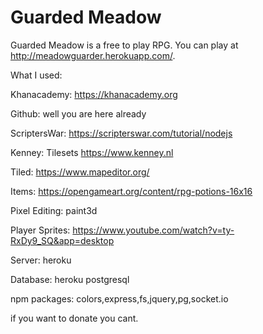 # Guarded Meadow

Guarded Meadow is a free to play RPG. You can play at http://meadowguarder.herokuapp.com/.

What I used:

Khanacademy: https://khanacademy.org

Github: well you are here already

ScriptersWar: https://scripterswar.com/tutorial/nodejs

Kenney: Tilesets https://www.kenney.nl

Tiled: https://www.mapeditor.org/

Items: https://opengameart.org/content/rpg-potions-16x16

Pixel Editing: paint3d

Player Sprites: https://www.youtube.com/watch?v=ty-RxDy9_SQ&app=desktop

Server: heroku

Database: heroku postgresql

npm packages: colors,express,fs,jquery,pg,socket.io


if you want to donate you cant. 

